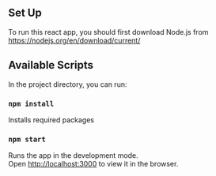 ## Set Up

To run this react app, you should first download Node.js from https://nodejs.org/en/download/current/

## Available Scripts

In the project directory, you can run:

### `npm install`

Installs required packages

### `npm start`

Runs the app in the development mode.\
Open [http://localhost:3000](http://localhost:3000) to view it in the browser.
